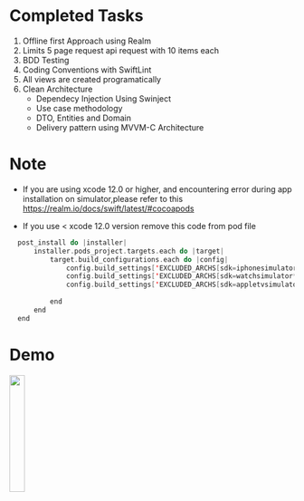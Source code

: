 # Completed Tasks

1. Offline first Approach using Realm
2. Limits 5 page request api request with 10 items each
3. BDD Testing
4. Coding Conventions with SwiftLint
5. All views are created programatically 
6. Clean Architecture 
    - Dependecy Injection Using Swinject
    - Use case methodology
    - DTO, Entities and Domain
    - Delivery pattern using MVVM-C Architecture

# Note
 - If you are using xcode 12.0 or higher, and encountering error during app installation on simulator,please refer to this
https://realm.io/docs/swift/latest/#cocoapods

 - If you use < xcode 12.0 version remove this code from pod file
 
 ```Swift
   post_install do |installer|
       installer.pods_project.targets.each do |target|
           target.build_configurations.each do |config|
               config.build_settings['EXCLUDED_ARCHS[sdk=iphonesimulator*]'] = 'arm64'
               config.build_settings['EXCLUDED_ARCHS[sdk=watchsimulator*]'] = 'arm64'
               config.build_settings['EXCLUDED_ARCHS[sdk=appletvsimulator*]'] = 'arm64'
      
           end
       end
   end
 ```

# Demo 
<img src="https://user-images.githubusercontent.com/5337290/95673729-f28df680-0bdd-11eb-8be5-b5139bb13c4a.gif" width="23%"></img> 
